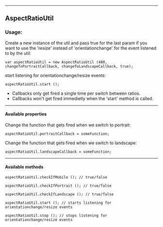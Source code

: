 ------------------------------------------------
AspectRatioUtil
------------------------------------------------


### Usage:
Create a new instance of the util and pass true for the last param if you want to use the 'resize' instead of 'orientationchange' for the event listened to by the util:

    var aspectRatioUtil = new AspectRatioUtil (480, changeToPortraitCallback, changeToLandscapeCallback, true);

start listening for orientationchange/resize events:

    aspectRatioUtil.start ();

- Callbacks only get fired a single time per switch between ratios.
- Callbacks won't get fired immedietly when the 'start' method is called.


------------------------------------------------
#### Available properties

Change the function that gets fired when we switch to portrait:

    aspectRatioUtil.portraitCallback = someFunction;

Change the function that gets fired when we switch to landscape:
    
    aspectRatioUtil.landscapeCallback = someFunction;


------------------------------------------------
#### Available methods

    aspectRatioUtil.checkIfMobile (); // true/false
    
    aspectRatioUtil.checkIfPortrait (); // true/false
    
    aspectRatioUtil.checkIfLandscape (); // true/false
    
    aspectRatioUtil.start (); // starts listening for orientationchange/resize events
    
    aspectRatioUtil.stop (); // stops listening for orientationchange/resize events
